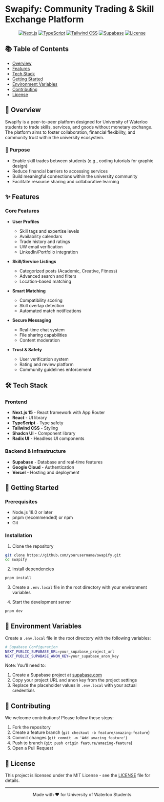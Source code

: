 # Swapify: Community Trading & Skill Exchange Platform

<div align="center">

[![Next.js](https://img.shields.io/badge/Next.js-15-black)](https://nextjs.org/)
[![TypeScript](https://img.shields.io/badge/TypeScript-5.0-blue)](https://www.typescriptlang.org/)
[![Tailwind CSS](https://img.shields.io/badge/Tailwind-3.0-38B2AC)](https://tailwindcss.com/)
[![Supabase](https://img.shields.io/badge/Supabase-Database-green)](https://supabase.com/)
[![License](https://img.shields.io/badge/License-MIT-yellow.svg)](https://opensource.org/licenses/MIT)

</div>

## 📚 Table of Contents
- [Overview](#overview)
- [Features](#features)
- [Tech Stack](#tech-stack)
- [Getting Started](#getting-started)
- [Environment Variables](#environment-variables)
- [Contributing](#contributing)
- [License](#license)

## 🌟 Overview

Swapify is a peer-to-peer platform designed for University of Waterloo students to trade skills, services, and goods without monetary exchange. The platform aims to foster collaboration, financial flexibility, and community trust within the university ecosystem.

### 🎯 Purpose
- Enable skill trades between students (e.g., coding tutorials for graphic design)
- Reduce financial barriers to accessing services
- Build meaningful connections within the university community
- Facilitate resource sharing and collaborative learning

## ✨ Features

### Core Features
- **User Profiles**
  - Skill tags and expertise levels
  - Availability calendars
  - Trade history and ratings
  - UW email verification
  - LinkedIn/Portfolio integration

- **Skill/Service Listings**
  - Categorized posts (Academic, Creative, Fitness)
  - Advanced search and filters
  - Location-based matching

- **Smart Matching**
  - Compatibility scoring
  - Skill overlap detection
  - Automated match notifications

- **Secure Messaging**
  - Real-time chat system
  - File sharing capabilities
  - Content moderation

- **Trust & Safety**
  - User verification system
  - Rating and review platform
  - Community guidelines enforcement

## 🛠 Tech Stack

### Frontend
- **Next.js 15** - React framework with App Router
- **React** - UI library
- **TypeScript** - Type safety
- **Tailwind CSS** - Styling
- **Shadcn UI** - Component library
- **Radix UI** - Headless UI components

### Backend & Infrastructure
- **Supabase** - Database and real-time features
- **Google Cloud** - Authentication
- **Vercel** - Hosting and deployment

## 🚀 Getting Started

### Prerequisites
- Node.js 18.0 or later
- pnpm (recommended) or npm
- Git

### Installation

1. Clone the repository
```bash
git clone https://github.com/yourusername/swapify.git
cd swapify
```

2. Install dependencies
```bash
pnpm install
```

3. Create a `.env.local` file in the root directory with your environment variables

4. Start the development server
```bash
pnpm dev
```

## 🔐 Environment Variables

Create a `.env.local` file in the root directory with the following variables:
```bash
# Supabase Configuration
NEXT_PUBLIC_SUPABASE_URL=your_supabase_project_url
NEXT_PUBLIC_SUPABASE_ANON_KEY=your_supabase_anon_key
```

Note: You'll need to:
1. Create a Supabase project at [supabase.com](https://supabase.com)
2. Copy your project URL and anon key from the project settings
3. Replace the placeholder values in `.env.local` with your actual credentials

## 🤝 Contributing

We welcome contributions! Please follow these steps:

1. Fork the repository
2. Create a feature branch (`git checkout -b feature/amazing-feature`)
3. Commit changes (`git commit -m 'Add amazing feature'`)
4. Push to branch (`git push origin feature/amazing-feature`)
5. Open a Pull Request

## 📄 License

This project is licensed under the MIT License - see the [LICENSE](LICENSE) file for details.

---

<div align="center">
  Made with ❤️ for University of Waterloo Students
</div>